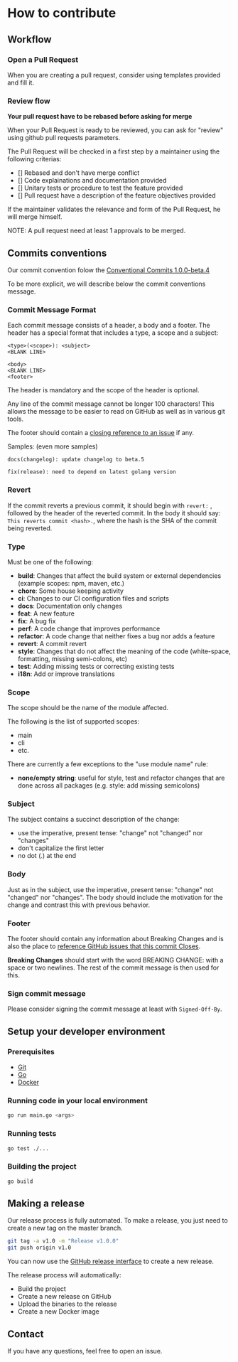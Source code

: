 # How to contribute

## Workflow

### Open a Pull Request

When you are creating a pull request, consider using templates provided and fill it.

### Review flow

**Your pull request have to be rebased before asking for merge**

When your Pull Request is ready to be reviewed, you can ask for "review" using github pull requests parameters.

The Pull Request will be checked in a first step by a maintainer using the following criterias:

- [] Rebased and don't have merge conflict
- [] Code explainations and documentation provided
- [] Unitary tests or procedure to test the feature provided
- [] Pull request have a description of the feature objectives provided

If the maintainer validates the relevance and form of the Pull Request, he will merge himself.

NOTE: A pull request need at least 1 approvals to be merged.

## Commits conventions

Our commit convention folow the [Conventional Commits 1.0.0-beta.4](https://www.conventionalcommits.org/en/v1.0.0-beta.4/)

To be more explicit, we will describe below the commit conventions message.

### Commit Message Format

Each commit message consists of a header, a body and a footer. The header has a special format that includes a type, a scope and a subject:

```
<type>(<scope>): <subject>
<BLANK LINE>

<body>
<BLANK LINE>
<footer>
```

The header is mandatory and the scope of the header is optional.

Any line of the commit message cannot be longer 100 characters! This allows the message to be easier to read on GitHub as well as in various git tools.

The footer should contain a [closing reference to an issue](https://docs.github.com/en/issues/tracking-your-work-with-issues/linking-a-pull-request-to-an-issue) if any.

Samples: (even more samples)

```
docs(changelog): update changelog to beta.5
```

```
fix(release): need to depend on latest golang version
```

### Revert

If the commit reverts a previous commit, it should begin with `revert:` , followed by the header of the reverted commit. In the body it should say: `This reverts commit <hash>.`, where the hash is the SHA of the commit being reverted.

### Type

Must be one of the following:

- **build**: Changes that affect the build system or external dependencies (example scopes: npm, maven, etc.)
- **chore**: Some house keeping activity
- **ci**: Changes to our CI configuration files and scripts
- **docs**: Documentation only changes
- **feat**: A new feature
- **fix**: A bug fix
- **perf**: A code change that improves performance
- **refactor**: A code change that neither fixes a bug nor adds a feature
- **revert**: A commit revert
- **style**: Changes that do not affect the meaning of the code (white-space, formatting, missing semi-colons, etc)
- **test**: Adding missing tests or correcting existing tests
- **i18n**: Add or improve translations

### Scope

The scope should be the name of the module affected.

The following is the list of supported scopes:

- main
- cli
- etc.

There are currently a few exceptions to the "use module name" rule:

- **none/empty string**: useful for style, test and refactor changes that are done across all packages (e.g. style: add missing semicolons)

### Subject

The subject contains a succinct description of the change:

- use the imperative, present tense: "change" not "changed" nor "changes"
- don't capitalize the first letter
- no dot (.) at the end

### Body

Just as in the subject, use the imperative, present tense: "change" not "changed" nor "changes". The body should include the motivation for the change and contrast this with previous behavior.

### Footer

The footer should contain any information about Breaking Changes and is also the place to [reference GitHub issues that this commit Closes](https://docs.github.com/en/issues/tracking-your-work-with-issues/linking-a-pull-request-to-an-issue).

**Breaking Changes** should start with the word BREAKING CHANGE: with a space or two newlines. The rest of the commit message is then used for this.

### Sign commit message

Please consider signing the commit message at least with `Signed-Off-By`.

## Setup your developer environment

### Prerequisites

- [Git](https://git-scm.com/)
- [Go](https://golang.org/)
- [Docker](https://www.docker.com/)

### Running code in your local environment

```bash
go run main.go <args>
```

### Running tests

```bash
go test ./...
```

### Building the project

```bash
go build
```

## Making a release

Our release process is fully automated. To make a release, you just need to create a new tag on the master branch.

```bash
git tag -a v1.0 -m "Release v1.0.0"
git push origin v1.0
```

You can now use the [GitHub release interface](https://github.com/LeoFVO/<tool_name>/releases/new) to create a new release.

The release process will automatically:

- Build the project
- Create a new release on GitHub
- Upload the binaries to the release
- Create a new Docker image

## Contact

If you have any questions, feel free to open an issue.
